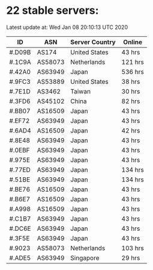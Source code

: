 # 22 stable servers:

Latest update at: Wed Jan 08 20:10:13 UTC 2020

| ID | ASN | Server Country | Online |
| -- | --- | -------------- | ------ |
| #.D09B | AS174 | United States | 43 hrs |
| #.1C9A | AS58073 | Netherlands | 121 hrs |
| #.42A0 | AS63949 | Japan | 536 hrs |
| #.9FC3 | AS53889 | United States | 38 hrs |
| #.7E1D | AS3462 | Taiwan | 30 hrs |
| #.3FD6 | AS45102 | China | 82 hrs |
| #.BB07 | AS16509 | Japan | 43 hrs |
| #.EF72 | AS63949 | Japan | 43 hrs |
| #.6AD4 | AS16509 | Japan | 42 hrs |
| #.8E48 | AS63949 | Japan | 43 hrs |
| #.0EBF | AS63949 | Japan | 43 hrs |
| #.975E | AS63949 | Japan | 43 hrs |
| #.77ED | AS63949 | Japan | 134 hrs |
| #.51BE | AS63949 | Japan | 134 hrs |
| #.BE76 | AS16509 | Japan | 43 hrs |
| #.B6E7 | AS16509 | Japan | 43 hrs |
| #.A998 | AS16509 | Japan | 43 hrs |
| #.C1B7 | AS63949 | Japan | 43 hrs |
| #.DC6E | AS63949 | Japan | 43 hrs |
| #.3F5E | AS63949 | Japan | 43 hrs |
| #.9023 | AS58073 | Netherlands | 103 hrs |
| #.ADE5 | AS63949 | Singapore | 29 hrs |

